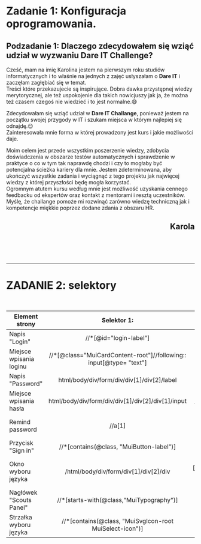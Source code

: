 [//]: <> (Tytuł)
# Zadanie 1: Konfiguracja oprogramowania.

[//]: <> (Podtytuł)
## Podzadanie 1: Dlaczego zdecydowałem się wziąć udział w wyzwaniu Dare IT Challenge?

Cześć, mam na imię Karolina jestem na pierwszym roku studiów informatycznych i to właśnie na jednych z zajęć usłyszałam o **Dare IT** i zaczęłam zagłębiać się w temat.</br>
Treści które przekazujecie są inspirujące. Dobra dawka przystępnej wiedzy merytorycznej, ale też uspokojenie dla takich nowicjuszy jak ja, że można też czasem czegoś nie wiedzieć i to jest normalne.😅

Zdecydowałam się wziąć udział w **Dare IT Challange**, ponieważ jestem na początku swojej przygody w IT i szukam miejsca w którym najlepiej się odnajdę.😉</br>
Zainteresowała mnie forma w której prowadzony jest kurs i jakie możliwości daje.

Moim celem jest przede wszystkim poszerzenie wiedzy, zdobycia doświadczenia w obszarze testów automatycznych i sprawdzenie w praktyce o co w tym tak naprawdę chodzi i czy to mogłaby być</br> potencjalna ścieżka kariery dla mnie.
Jestem zdeterminowana, aby ukończyć wszystkie zadania i wyciągnąć z tego projektu jak najwięcej wiedzy z której przyszłości będę mogła korzystać.</br>
Ogromnym atutem kursu według mnie jest możliwość uzyskania cennego feedbacku od ekspertów oraz kontakt z mentorami i resztą uczestników.</br>
Myślę, że challange pomoże mi rozwinąć zarówno wiedzę techniczną jak i kompetencje miękkie poprzez dodane zdania z obszaru HR.


## **<p style="text-align: right;">Karola</p>**
<br>
<br>
<br>

---

[//]: <> (Selectors)
# ZADANIE 2: selektory
<br>

| Element strony          |                            Selektor 1:                            |                                                                                Selektor 2: |                                                                                                                                                     Selektor 3: |
|-------------------------|:-----------------------------------------------------------------:|-------------------------------------------------------------------------------------------:|----------------------------------------------------------------------------------------------------------------------------------------------------------------:|
| Napis "Login"           |                      //*[@id="login-label"]                       |                                                                        //*[text()="Login"] |                                                                                                                      html/body/div/form/div/div[1]/div[1]/label |
| Miejsce wpisania loginu |//*[@class="MuiCardContent-root"]//following:: input[@type= "text"]|                                                    //input[@type = "text" or @id= "login"] |                                                                                                                                                //*[@id="login"] |
| Napis "Password"        |            html/body/div/form/div/div[1]/div[2]/label             |                                                                       //*[@for="password"] |                                                                                                              //label[@data-shrink= "true" and @for= "password"] |
| Miejsce wpisania hasła  |         html/body/div/form/div/div[1]/div[2]/div[1]/input         |                                                            //*/input[@value = "Test-1234"] |                                                                                                                                             //*[@id="password"] |
| Remind password         |                              //a[1]                               |                                                        //*[@id="__next"]/form/div/div[1]/a |                                                  //*[contains(@class,"MuiTypography-root MuiLink-root MuiLink-underlineHover jss4 MuiTypography-colorPrimary")] |
| Przycisk "Sign in"      |             //*[contains(@class, "MuiButton-label")]              |                                                                              //span/text() |                                                                                                                /html/body/div/form/div[1]/div[2]/button/span[1] |
| Okno wyboru języka      |               /html/body/div/form/div[1]/div[2]/div               |            //*[contains(@class,"MuiInputBase-root MuiInput-root MuiInput-underline jss6")] |                                                                                                                           //*[@id="__next"]/form/div/div[2]/div |
| Nagłówek "Scouts Panel" |//*[starts-with(@class,"MuiTypography")]|                                                                 //*[text()="Scouts Panel"] |                                                                                                                               /html/body/div/form/div/div[1]/h5 |
| Strzałka wyboru języka  |//*[contains(@class, "MuiSvgIcon-root MuiSelect-icon")]|//*[@id="__next"]//*[@viewBox="0 0 24 24"]|                                                                                                                 //*[@aria-hidden="true" and @focusable="false"] |




